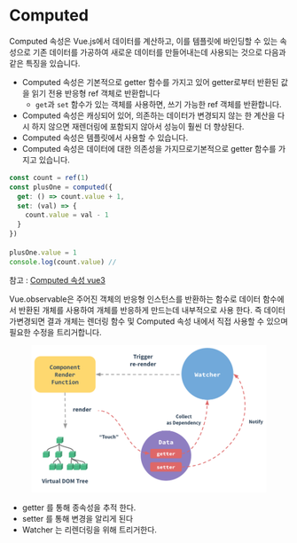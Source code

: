 # Computed

Computed 속성은 Vue.js에서 데이터를 계산하고, 이를 템플릿에 바인딩할 수 있는 속성으로 기존 데이터를 가공하여 새로운 데이터를 만들어내는데 사용되는 것으로 다음과 같은 특징을 있습니다.

* Computed 속성은 기본적으로 getter 함수를 가지고 있어 getter로부터 반환된 값을 읽기 전용 반응형 ref 객체로 반환합니다
  * `get`과 `set` 함수가 있는 객체를 사용하면, 쓰기 가능한 ref 객체를 반환합니다.
* Computed 속성은 캐싱되어 있어,  의존하는 데이터가 변경되지 않는 한 계산을 다시 하지 않으면 재렌더링에   포함되지  않아서 성능이 훨씬 더 향상된다.
* Computed 속성은 템플릿에서 사용할 수 있습니다.
* Computed 속성은 데이터에 대한 의존성을 가지므로기본적으로 getter 함수를 가지고 있습니다.

```javascript
const count = ref(1)
const plusOne = computed({
  get: () => count.value + 1,
  set: (val) => {
    count.value = val - 1
  }
})

plusOne.value = 1
console.log(count.value) //
```

&#x20;참고 : [Computed 속성 vue3 ](https://ko.vuejs.org/guide/essentials/computed.html)



Vue.observable은 주어진 객체의 반응형 인스턴스를 반환하는 함수로  데이터 함수에서 반환된 개체를 사용하여 개체를 반응하게 만드는데 내부적으로 사용 한다. 즉  데이터가변경되면 결과 개체는 렌더링 함수 및 Computed 속성 내에서 직접 사용할 수 있으며 필요한 수정을 트리거합니다.

<figure><img src="../../../.gitbook/assets/image (24).png" alt="" width="563"><figcaption></figcaption></figure>

* getter 를 통해 종속성을 추적 한다.
* setter 를 통해 변경을 알리게 된다
* Watcher 는 리렌더링을 위해 트리거한다.


